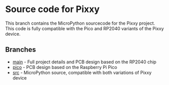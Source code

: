 # Source code for Pixxy
This branch contains the MicroPython sourcecode for the Pixxy project. This code is fully compatible with the Pico and
RP2040 variants of the Pixxy device.

## Branches
- [main](/wouterdedroog/pixxy/tree/main) - Full project details and PCB design based on the RP2040 chip
- [pico](/wouterdedroog/pixxy/tree/pico) - PCB design based on the Raspberry Pi Pico
- [src](/wouterdedroog/pixxy/tree/src) - MicroPython source, compatible with both variations of Pixxy device
